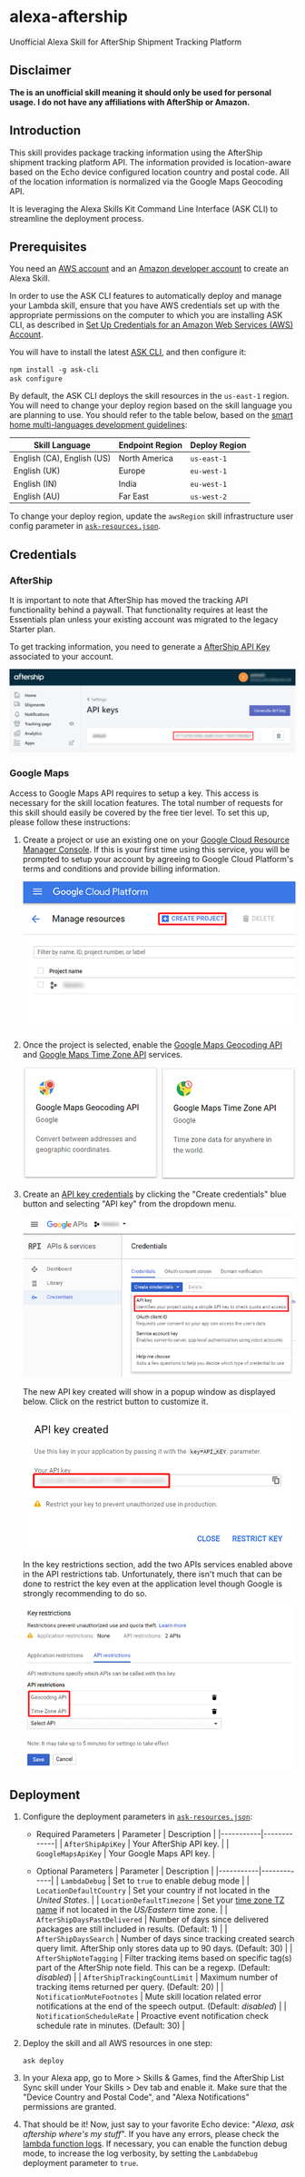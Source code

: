 # alexa-aftership

Unofficial Alexa Skill for AfterShip Shipment Tracking Platform

## Disclaimer

**The is an unofficial skill meaning it should only be used for personal usage. I do not have any affiliations with AfterShip or Amazon.**

## Introduction

This skill provides package tracking information using the AfterShip shipment tracking platform API. The information provided is location-aware based on the Echo device configured location country and postal code. All of the location information is normalized via the Google Maps Geocoding API.

It is leveraging the Alexa Skills Kit Command Line Interface (ASK CLI) to streamline the deployment process.

## Prerequisites

You need an [AWS account](https://aws.amazon.com) and an [Amazon developer account](https://developer.amazon.com) to create an Alexa Skill.

In order to use the ASK CLI features to automatically deploy and manage your Lambda skill, ensure that you have AWS credentials set up with the appropriate permissions on the computer to which you are installing ASK CLI, as described in [Set Up Credentials for an Amazon Web Services (AWS) Account](https://developer.amazon.com/docs/smapi/set-up-credentials-for-an-amazon-web-services-account.html).

You will have to install the latest [ASK CLI](https://developer.amazon.com/docs/smapi/quick-start-alexa-skills-kit-command-line-interface.html), and then configure it:

```shell
npm install -g ask-cli
ask configure
```

By default, the ASK CLI deploys the skill resources in the `us-east-1` region. You will need to change your deploy region based on the skill language you are planning to use. You should refer to the table below, based on the [smart home multi-languages development guidelines](https://developer.amazon.com/docs/smarthome/develop-smart-home-skills-in-multiple-languages.html#deploy):

| Skill Language | Endpoint Region | Deploy Region |
| -------------- | --------------- | ------------- |
| English (CA), English (US) | North America | `us-east-1` |
| English (UK) | Europe | `eu-west-1` |
| English (IN) | India | `eu-west-1` |
| English (AU) | Far East | `us-west-2` |

To change your deploy region, update the `awsRegion` skill infrastructure user config parameter in [`ask-resources.json`](ask-resources.json).

## Credentials

### AfterShip

It is important to note that AfterShip has moved the tracking API functionality behind a paywall. That functionality requires at least the Essentials plan unless your existing account was migrated to the legacy Starter plan.

To get tracking information, you need to generate a [AfterShip API Key](https://admin.aftership.com/settings/api-keys) associated to your account.

![](screenshots/aftership_api_key.png)

### Google Maps

Access to Google Maps API requires to setup a key. This access is necessary for the skill location features. The total number of requests for this skill should easily be covered by the free tier level. To set this up, please follow these instructions:

1. Create a project or use an existing one on your [Google Cloud Resource Manager Console](https://console.cloud.google.com/cloud-resource-manager). If this is your first time using this service, you will be prompted to setup your account by agreeing to Google Cloud Platform's terms and conditions and provide billing information.

    ![](screenshots/google_cloud_resource_manager.png)

2. Once the project is selected, enable the [Google Maps Geocoding API](https://console.cloud.google.com/apis/library/geocoding-backend.googleapis.com) and [Google Maps Time Zone API](https://console.cloud.google.com/apis/library/timezone-backend.googleapis.com) services.

    ![](screenshots/google_apis_dashboard_geocoding.png) ![](screenshots/google_apis_dashboard_timezone.png)

3. Create an [API key credentials](https://console.cloud.google.com/apis/credentials) by clicking the "Create credentials" blue button and selecting "API key" from the dropdown menu.

    ![](screenshots/google_apis_dashboard_credentials.png)

    The new API key created will show in a popup window as displayed below. Click on the restrict button to customize it.

    ![](screenshots/google_apis_dashboard_api_key_created.png)

    In the key restrictions section, add the two APIs services enabled above in the API restrictions tab. Unfortunately, there isn't much that can be done to restrict the key even at the application level though Google is strongly recommending to do so.

    ![](screenshots/google_apis_dashboard_api_key_restrictions.png)

## Deployment

1. Configure the deployment parameters in [`ask-resources.json`](ask-resources.json):
    * Required Parameters
        | Parameter | Description |
        |-----------|-------------|
        | `AfterShipApiKey` | Your AfterShip API key. |
        | `GoogleMapsApiKey` | Your Google Maps API key. |

    * Optional Parameters
        | Parameter | Description |
        |-----------|-------------|
        | `LambdaDebug` | Set to `true` to enable debug mode |
        | `LocationDefaultCountry` | Set your country if not located in the *United States*. |
        | `LocationDefaultTimezone` | Set your [time zone TZ name](https://en.wikipedia.org/wiki/List_of_tz_database_time_zones) if not located in the *US/Eastern* time zone. |
        | `AfterShipDaysPastDelivered` | Number of days since delivered packages are still included in results. (Default: 1) |
        | `AfterShipDaysSearch` | Number of days since tracking created search query limit. AfterShip only stores data up to 90 days. (Default: 30) |
        | `AfterShipNoteTagging` | Filter tracking items based on specific tag(s) part of the AfterShip note field. This can be a regexp. (Default: *disabled*) |
        | `AfterShipTrackingCountLimit` | Maximum number of tracking items returned per query. (Default: 20) |
        | `NotificationMuteFootnotes` | Mute skill location related error notifications at the end of the speech output. (Default: *disabled*) |
        | `NotificationScheduleRate` | Proactive event notification check schedule rate in minutes. (Default: 30) |

2. Deploy the skill and all AWS resources in one step:
    ```shell
    ask deploy
    ```

3. In your Alexa app, go to More > Skills & Games, find the AfterShip List Sync skill under Your Skills > Dev tab and enable it. Make sure that the "Device Country and Postal Code", and "Alexa Notifications" permissions are granted.

4. That should be it! Now, just say to your favorite Echo device: "*Alexa, ask aftership where's my stuff*". If you have any errors, please check the [lambda function logs](https://console.aws.amazon.com/cloudwatch/home#logStream:group=/aws/lambda/alexa-aftership). If necessary, you can enable the function debug mode, to increase the log verbosity, by setting the `LambdaDebug` deployment parameter to `true`.
